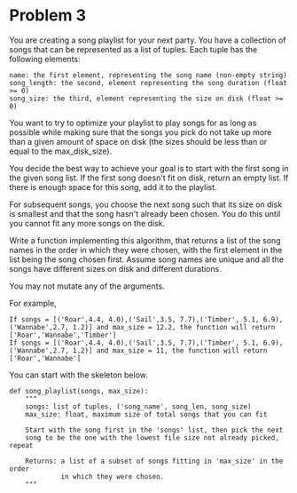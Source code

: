 # Problem 3

You are creating a song playlist for your next party. You have a collection of songs that can be represented as a list of tuples. Each tuple has the following elements:

    name: the first element, representing the song name (non-empty string)
    song_length: the second, element representing the song duration (float >= 0)
    song_size: the third, element representing the size on disk (float >= 0)

You want to try to optimize your playlist to play songs for as long as possible while making sure that the songs you pick do not take up more than a given amount of space on disk (the sizes should be less than or equal to the max_disk_size).

You decide the best way to achieve your goal is to start with the first song in the given song list. If the first song doesn't fit on disk, return an empty list. If there is enough space for this song, add it to the playlist.

For subsequent songs, you choose the next song such that its size on disk is smallest and that the song hasn't already been chosen. You do this until you cannot fit any more songs on the disk.

Write a function implementing this algorithm, that returns a list of the song names in the order in which they were chosen, with the first element in the list being the song chosen first. Assume song names are unique and all the songs have different sizes on disk and different durations.

You may not mutate any of the arguments.

For example,

    If songs = [('Roar',4.4, 4.0),('Sail',3.5, 7.7),('Timber', 5.1, 6.9),('Wannabe',2.7, 1.2)] and max_size = 12.2, the function will return ['Roar','Wannabe','Timber']
    If songs = [('Roar',4.4, 4.0),('Sail',3.5, 7.7),('Timber', 5.1, 6.9),('Wannabe',2.7, 1.2)] and max_size = 11, the function will return ['Roar','Wannabe']
    
You can start with the skeleton below.

    def song_playlist(songs, max_size):
        """
        songs: list of tuples, ('song_name', song_len, song_size)
        max_size: float, maximum size of total songs that you can fit

        Start with the song first in the 'songs' list, then pick the next 
        song to be the one with the lowest file size not already picked, repeat

        Returns: a list of a subset of songs fitting in 'max_size' in the order 
                 in which they were chosen.
        """
